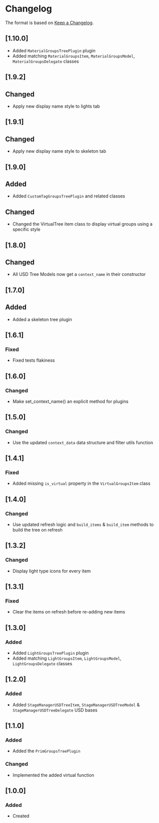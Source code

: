 # Changelog
The format is based on [Keep a Changelog](https://keepachangelog.com/en/1.0.0/).

## [1.10.0]
- Added `MaterialGroupsTreePlugin` plugin
- Added matching `MaterialGroupsItem`, `MaterialGroupsModel`, `MaterialGroupsDelegate` classes

## [1.9.2]
## Changed
- Apply new display name style to lights tab

## [1.9.1]
## Changed
- Apply new display name style to skeleton tab

## [1.9.0]
## Added
- Added `CustomTagGroupsTreePlugin` and related classes

## Changed
- Changed the VirtualTree item class to display virtual groups using a specific style

## [1.8.0]
## Changed
- All USD Tree Models now get a `context_name` in their constructor

## [1.7.0]
## Added
- Added a skeleton tree plugin

## [1.6.1]
### Fixed
- Fixed tests flakiness

## [1.6.0]
### Changed
- Make set_context_name() an explicit method for plugins

## [1.5.0]
### Changed
- Use the updated `context_data` data structure and filter utils function

## [1.4.1]
### Fixed
- Added missing `is_virtual` property in the `VirtualGroupsItem` class

## [1.4.0]
### Changed
- Use updated refresh logic and `build_items` & `build_item` methods to build the tree on refresh

## [1.3.2]
### Changed
- Display light type icons for every item

## [1.3.1]
### Fixed
- Clear the items on refresh before re-adding new items

## [1.3.0]
### Added
- Added `LightGroupsTreePlugin` plugin
- Added matching `LightGroupsItem`, `LightGroupsModel`, `LightGroupsDelegate` classes

## [1.2.0]
### Added
- Added `StageManagerUSDTreeItem`, `StageManagerUSDTreeModel` & `StageManagerUSDTreeDelegate` USD bases

## [1.1.0]
### Added
- Added the `PrimGroupsTreePlugin`

### Changed
- Implemented the added virtual function

## [1.0.0]
### Added
- Created
